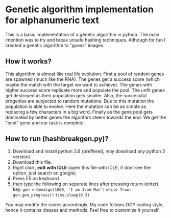 # Genetic algorithm implementation for alphanumeric text

This is a basic implementation of a genetic algorithm in python. The main intention was to try and break unsafe hashing techniques. Although for fun I created a genetic algorithm to "guess" images.

## How it works?
This algorithm is almost like real life evolution. First a pool of random genes are spawned (much like the RNA).
The genes get a success score (which maybe the match with the target we want to achieve). The genes with higher success score replicate more and populate the pool. The unfit genes get destroyed as their population gets smaller. Also, the successful progenies are subjected to random mutations. Due to this mutation the population is able to evolve. Here the mutation can be as simple as replacing a few characters in a big word. Finally as the gene pool gets dominated by better genes the algorithm steers towards the end. We get the "best" gene and our task is complete.

## How to run (hashbreakgen.py)?
1. Download and install python 3.8 (preffered, may download any python 3 version). 
2. Download this file.
3. Right click, **edit with IDLE** (open this file with IDLE, if dont see the option, just search on google)
4. Press F5 on keyboard
5. then type the following on seperate lines after pressing return (enter) key.
`gen = Genalgo(1000, 'I am Iron Man')`
`while True:`
`gen.gen_progress()`
`time.sleep(0.3)`

You may modify the codes accordingly.
My code follows OOP coding style, hence it contains classes and methods. Feel free to customize it yourself.
